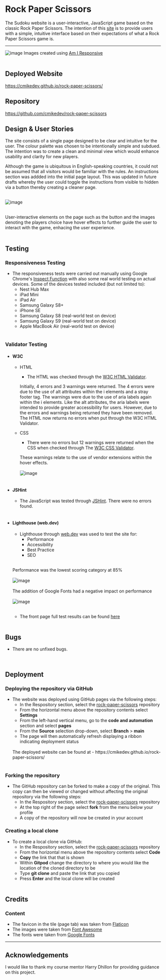 # Rock Paper Scissors
The Sudoku website is a user-interactive, JavaScript game based on the classic Rock Paper Scissors. The intention of this [site](https://cmikedev.github.io/rock-paper-scissors/) is to provide users with a simple, intuitive interface based on their expectations of what a Rock Paper Scissors game is.
____


![image](https://github.com/cmikedev/rock-paper-scissors/blob/main/assets/readme-images/amiresponsive-screenshot.png?raw=true)
Images created using [Am I Responsive](https://ui.dev/amiresponsive)<br />
<br />


## Deployed Website
https://cmikedev.github.io/rock-paper-scissors/


## Repository
https://github.com/cmikedev/rock-paper-scissors


## Design & User Stories

The site consists of a single page designed to be clear and intuitive for the user. The colour palette was chosen to be intentionally simple and subdued. The intention was to create a clean and minimal view which would enhance usability and clarity for new players.

Although the game is ubiquitous in English-speaking countries, it could not be assumed that all visitors would be familiar with the rules. An instructions section was addded into the initial page layout. This was updated in future drafts whereby the user could toggle the instructions from visible to hidden via a button thereby creating a cleaner page.<br />
<br />

![image](https://github.com/cmikedev/rock-paper-scissors/blob/main/assets/readme-images/instructions.png?raw=true)<br />
<br />

User-interactive elements on the page such as the button and the images denoting the players choice have hover effects to further guide the user to interact with the game, enhacing the user experience.<br />
<br />


## Testing

### Responsiveness Testing

* The responsiveness tests were carried out manually using Google Chrome's [Inspect Function](https://developer.chrome.com/docs/devtools/open/) with also some real world testing on actual devices. Some of the devices tested included (but not limited to):
    * Nest Hub Max
    * iPad Mini
    * iPad Air
    * Samsung Galaxy S8+
    * iPhone SE
    * Samsung Galaxy S8 (real-world test on device)
    * Samsung Galaxy S9 (real-world test on device)
    * Apple MacBook Air (real-world test on device) <br />
    <br />


### Validator Testing

* #### W3C
    * HTML
        * The HTML was checked through the [W3C HTML Validator](https://validator.w3.org/nu/?doc=https%3A%2F%2Fcmikedev.github.io%2Frock-paper-scissors%2F).
        
        Initially, 4 errors and 3 warnings were returned. The 4 errors were due to the use of alt attributes within the i elements and a stray footer tag. The warnings were due to the use of aria labels again within the i elements. Like the alt attributes, the aria labels were intended to provide greater accessibility for users. However, due to the errors and warnings being returned they have been removed. The HTML now returns no errors when put through the W3C HTML Validator.
    * CSS
        * There were no errors but 12 warnings were returned when the CSS when checked through The [W3C CSS Validator](https://jigsaw.w3.org/css-validator/validator?uri=https%3A%2F%2Fcmikedev.github.io%2Frock-paper-scissors%2F&profile=css3svg&usermedium=all&warning=1&vextwarning=&lang=en).
        
        These warnings relate to the use of vendor extensions within the hover effects.<br />
        <br />
        ![image](https://github.com/cmikedev/rock-paper-scissors/blob/main/assets/readme-images/css-warnings.png?raw=true)<br />
        <br />

* #### JSHint
    * The JavaScript was tested through [JSHint](https://jshint.com/). There were no errors found.<br />
    <br />

* #### Lighthouse (web.dev)
    * Lighthouse through [web.dev](https://web.dev/) was used to test the site for: 
        * Performance
        * Accessibility
        * Best Practice
        * SEO<br />
        <br />
    Performance was the lowest scoring category at 85%<br />
    <br />
    ![image](https://github.com/cmikedev/rock-paper-scissors/blob/main/assets/readme-images/lighthouse-results.png?raw=true)<br />
    <br />
    The addition of Google Fonts had a negative impact on performance<br />
    <br />
    ![image](https://github.com/cmikedev/rock-paper-scissors/blob/main/assets/readme-images/lighthouse-fonts.png?raw=true)<br />
    <br />
    * The front page full test results can be found [here](https://web.dev/measure/?url=https%3A%2F%2Fcmikedev.github.io%2Frock-paper-scissors%2F)<br />
    <br />

## Bugs

* There are no unfixed bugs.<br />
<br />


## Deployment

### Deploying the repository via GitHub
* The website was deployed using GitHub pages via the following steps:
    * In the Respository section, select the [rock-paper-scissors](https://github.com/cmikedev/rock-paper-scissors) repository
    * From the horizontal menu above the repository contents select __Settings__
    * From the left-hand vertical menu, go to the __code and automation__ section and select __pages__
    * From the __Source__ selection drop-down, select __Branch__ > __main__
    * The page will then automatically refresh displaying a ribbon indicating deployment status<br />
    <br />
    The deployed website can be found at - https://cmikedev.github.io/rock-paper-scissors/<br />
    <br />

### Forking the repository
* The GitHub repository can be forked to make a copy of the original. This copy can then be viewed or changed without affecting the original repository via the following steps:
    * In the Respository section, select the [rock-paper-scissors](https://github.com/cmikedev/rock-paper-scissors) repository
    * At the top right of the page select __fork__ from the menu below your profile
    * A copy of the repository will now be created in your account

### Creating a local clone
* To create a local clone via GitHub:
    * In the Respository section, select the [rock-paper-scissors](https://github.com/cmikedev/rock-paper-scissors) repository
    * From the horizontal menu above the repository contents select __Code__
    * __Copy__ the link that that is shown
    * Within __Gitpod__ change the directory to where you would like the location of the cloned directory to be
    * Type __git clone__ and paste the link that you copied
    * Press __Enter__ and the local clone will be created<br />
    <br />



## Credits

### Content
* The favicon in the tile (page tab) was taken from [Flaticon](https://www.flaticon.com/)
* The images were taken from [Font Awesome](https://fontawesome.com/)
* The fonts were taken from [Google Fonts](https://fonts.google.com/)

----

## Acknowledgements
I would like to thank my course mentor Harry Dhillon for providing guidance on this project.

